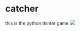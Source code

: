 # catcher
this is the python tkinter game
<img src="https://github.com/padalavinaybhushan/catcher/blob/main/ezgif.com-gif-maker%20("/>
